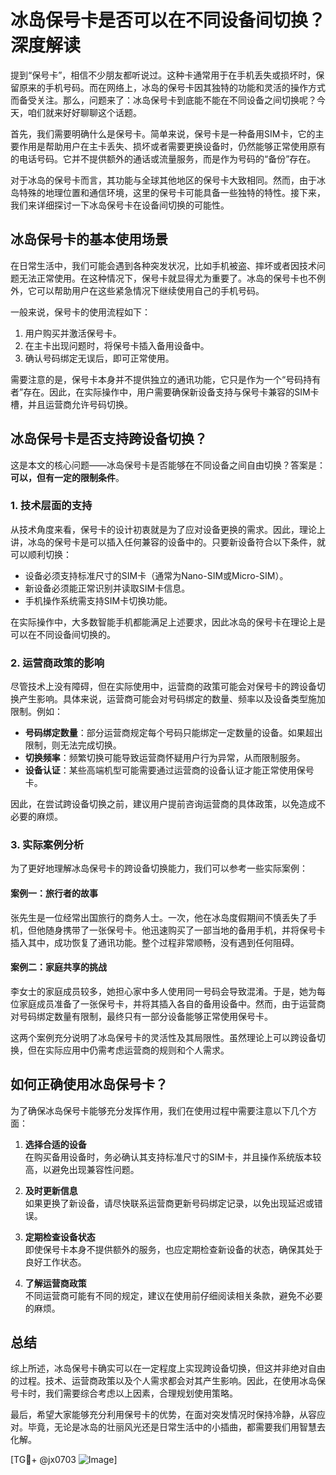 # 冰岛保号卡是否可以在不同设备间切换？深度解读

提到“保号卡”，相信不少朋友都听说过。这种卡通常用于在手机丢失或损坏时，保留原来的手机号码。而在网络上，冰岛的保号卡因其独特的功能和灵活的操作方式而备受关注。那么，问题来了：冰岛保号卡到底能不能在不同设备之间切换呢？今天，咱们就来好好聊聊这个话题。

首先，我们需要明确什么是保号卡。简单来说，保号卡是一种备用SIM卡，它的主要作用是帮助用户在主卡丢失、损坏或者需要更换设备时，仍然能够正常使用原有的电话号码。它并不提供额外的通话或流量服务，而是作为号码的“备份”存在。

对于冰岛的保号卡而言，其功能与全球其他地区的保号卡大致相同。然而，由于冰岛特殊的地理位置和通信环境，这里的保号卡可能具备一些独特的特性。接下来，我们来详细探讨一下冰岛保号卡在设备间切换的可能性。

## 冰岛保号卡的基本使用场景

在日常生活中，我们可能会遇到各种突发状况，比如手机被盗、摔坏或者因技术问题无法正常使用。在这种情况下，保号卡就显得尤为重要了。冰岛的保号卡也不例外，它可以帮助用户在这些紧急情况下继续使用自己的手机号码。

一般来说，保号卡的使用流程如下：
1. 用户购买并激活保号卡。
2. 在主卡出现问题时，将保号卡插入备用设备中。
3. 确认号码绑定无误后，即可正常使用。

需要注意的是，保号卡本身并不提供独立的通讯功能，它只是作为一个“号码持有者”存在。因此，在实际操作中，用户需要确保新设备支持与保号卡兼容的SIM卡槽，并且运营商允许号码切换。

## 冰岛保号卡是否支持跨设备切换？

这是本文的核心问题——冰岛保号卡是否能够在不同设备之间自由切换？答案是：**可以，但有一定的限制条件**。

### 1. 技术层面的支持

从技术角度来看，保号卡的设计初衷就是为了应对设备更换的需求。因此，理论上讲，冰岛的保号卡是可以插入任何兼容的设备中的。只要新设备符合以下条件，就可以顺利切换：

- 设备必须支持标准尺寸的SIM卡（通常为Nano-SIM或Micro-SIM）。
- 新设备必须能正常识别并读取SIM卡信息。
- 手机操作系统需支持SIM卡切换功能。

在实际操作中，大多数智能手机都能满足上述要求，因此冰岛的保号卡在理论上是可以在不同设备间切换的。

### 2. 运营商政策的影响

尽管技术上没有障碍，但在实际使用中，运营商的政策可能会对保号卡的跨设备切换产生影响。具体来说，运营商可能会对号码绑定的数量、频率以及设备类型施加限制。例如：

- **号码绑定数量**：部分运营商规定每个号码只能绑定一定数量的设备。如果超出限制，则无法完成切换。
- **切换频率**：频繁切换可能导致运营商怀疑用户行为异常，从而限制服务。
- **设备认证**：某些高端机型可能需要通过运营商的设备认证才能正常使用保号卡。

因此，在尝试跨设备切换之前，建议用户提前咨询运营商的具体政策，以免造成不必要的麻烦。

### 3. 实际案例分析

为了更好地理解冰岛保号卡的跨设备切换能力，我们可以参考一些实际案例：

#### 案例一：旅行者的故事
张先生是一位经常出国旅行的商务人士。一次，他在冰岛度假期间不慎丢失了手机，但他随身携带了一张保号卡。他迅速购买了一部当地的备用手机，并将保号卡插入其中，成功恢复了通讯功能。整个过程非常顺畅，没有遇到任何阻碍。

#### 案例二：家庭共享的挑战
李女士的家庭成员较多，她担心家中多人使用同一号码会导致混淆。于是，她为每位家庭成员准备了一张保号卡，并将其插入各自的备用设备中。然而，由于运营商对号码绑定数量有限制，最终只有一部分设备能够正常使用保号卡。

这两个案例充分说明了冰岛保号卡的灵活性及其局限性。虽然理论上可以跨设备切换，但在实际应用中仍需考虑运营商的规则和个人需求。

## 如何正确使用冰岛保号卡？

为了确保冰岛保号卡能够充分发挥作用，我们在使用过程中需要注意以下几个方面：

1. **选择合适的设备**  
   在购买备用设备时，务必确认其支持标准尺寸的SIM卡，并且操作系统版本较高，以避免出现兼容性问题。

2. **及时更新信息**  
   如果更换了新设备，请尽快联系运营商更新号码绑定记录，以免出现延迟或错误。

3. **定期检查设备状态**  
   即使保号卡本身不提供额外的服务，也应定期检查新设备的状态，确保其处于良好工作状态。

4. **了解运营商政策**  
   不同运营商可能有不同的规定，建议在使用前仔细阅读相关条款，避免不必要的麻烦。

## 总结

综上所述，冰岛保号卡确实可以在一定程度上实现跨设备切换，但这并非绝对自由的过程。技术、运营商政策以及个人需求都会对其产生影响。因此，在使用冰岛保号卡时，我们需要综合考虑以上因素，合理规划使用策略。

最后，希望大家能够充分利用保号卡的优势，在面对突发情况时保持冷静，从容应对。毕竟，无论是冰岛的壮丽风光还是日常生活中的小插曲，都需要我们用智慧去化解。

[TG💪+ @jx0703 ![Image](https://github.com/user-attachments/assets/dbca1d08-cadb-493c-b0ec-ad6f7a83f270)]